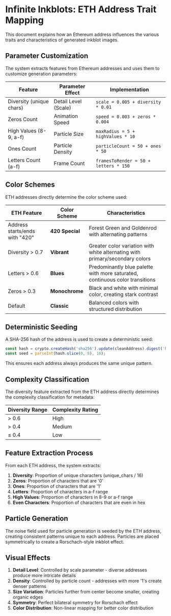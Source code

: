 # Infinite Inkblots: ETH Address Trait Mapping

This document explains how an Ethereum address influences the various traits and characteristics of generated inkblot images.

## Parameter Customization

The system extracts features from Ethereum addresses and uses them to customize generation parameters:

| Feature                  | Parameter Effect     | Implementation                        |
| ------------------------ | -------------------- | ------------------------------------- |
| Diversity (unique chars) | Detail Level (Scale) | `scale = 0.005 + diversity * 0.01`    |
| Zeros Count              | Animation Speed      | `speed = 0.003 + zeros * 0.004`       |
| High Values (8-9, a-f)   | Particle Size        | `maxRadius = 5 + highValues * 10`     |
| Ones Count               | Particle Density     | `particleCount = 50 + ones * 50`      |
| Letters Count (a-f)      | Frame Count          | `framesToRender = 50 + letters * 150` |

## Color Schemes

ETH addresses directly determine the color scheme used:

| ETH Feature                    | Color Scheme    | Characteristics                                                              |
| ------------------------------ | --------------- | ---------------------------------------------------------------------------- |
| Address starts/ends with "420" | **420 Special** | Forest Green and Goldenrod with alternating patterns                         |
| Diversity > 0.7                | **Vibrant**     | Greater color variation with white alternating with primary/secondary colors |
| Letters > 0.6                  | **Blues**       | Predominantly blue palette with more saturated, continuous color transitions |
| Zeros > 0.3                    | **Monochrome**  | Black and white with minimal color, creating stark contrast                  |
| Default                        | **Classic**     | Balanced colors with structured distribution                                 |

## Deterministic Seeding

A SHA-256 hash of the address is used to create a deterministic seed:

```javascript
const hash = crypto.createHash('sha256').update(cleanAddress).digest('hex');
const seed = parseInt(hash.slice(0, 8), 16);
```

This ensures each address always produces the same unique pattern.

## Complexity Classification

The diversity feature extracted from the ETH address directly determines the complexity classification for metadata:

| Diversity Range | Complexity Rating |
| --------------- | ----------------- |
| > 0.6           | High              |
| > 0.4           | Medium            |
| ≤ 0.4           | Low               |

## Feature Extraction Process

From each ETH address, the system extracts:

1. **Diversity**: Proportion of unique characters (unique_chars / 16)
2. **Zeros**: Proportion of characters that are '0'
3. **Ones**: Proportion of characters that are '1'
4. **Letters**: Proportion of characters in a-f range
5. **High Values**: Proportion of characters in 8-9 or a-f range
6. **Even Characters**: Proportion of characters that are even in hex

## Particle Generation

The noise field used for particle generation is seeded by the ETH address, creating consistent patterns unique to each address. Particles are placed symmetrically to create a Rorschach-style inkblot effect.

## Visual Effects

1. **Detail Level**: Controlled by scale parameter - diverse addresses produce more intricate details
2. **Density**: Controlled by particle count - addresses with more '1's create denser patterns
3. **Size Variation**: Particles further from center become smaller, creating organic edges
4. **Symmetry**: Perfect bilateral symmetry for Rorschach effect
5. **Color Distribution**: Non-linear mapping for better color distribution
